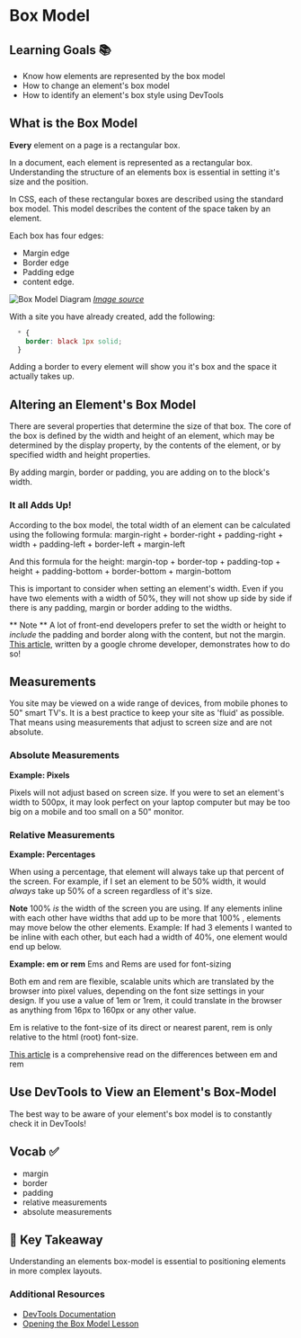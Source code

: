 # Box Model

## Learning Goals 📚
- Know how elements are represented by the box model
- How to change an element's box model
- How to identify an element's box style using DevTools

## What is the Box Model

**Every** element on a page is a rectangular box.

In a document, each element is represented as a rectangular box. Understanding the structure of an elements box is essential in setting it's size and the position.

In CSS, each of these rectangular boxes are described using the standard box model. This model describes the content of the space taken by an element.

Each box has four edges:
- Margin edge
- Border edge
- Padding edge
- content edge.

![Box Model Diagram](imgs/css-box-model.jpg)
*[Image source](http://www.slideshare.net/niciuzza/css-box-model-25142045)*


With a site you have already created, add the following:
```css
  * {
    border: black 1px solid;
  }
```
Adding a border to every element will show you it's box and the space it actually takes up.

## Altering an Element's Box Model

There are several properties that determine the size of that box. The core of the box is defined by the width and height of an element, which may be determined by the display property, by the contents of the element, or by specified width and height properties.

By adding margin, border or padding, you are adding on to the block's width.

### It all Adds Up!

According to the box model, the total width of an element can be calculated using the following formula:
margin-right + border-right + padding-right + width + padding-left + border-left + margin-left

And this formula for the height:
margin-top + border-top + padding-top + height + padding-bottom + border-bottom + margin-bottom

This is important to consider when setting an element's width. Even if you have two elements with a width of 50%, they will not show up side by side if there is any padding, margin or border adding to the widths.

** Note ** A lot of front-end developers prefer to set the width or height to *include* the padding and border along with the content, but not the margin. [This article](http://www.paulirish.com/2012/box-sizing-border-box-ftw/), written by a google chrome developer, demonstrates how to do so!


## Measurements

You site may be viewed on a wide range of devices, from mobile phones to 50" smart TV's. It is a best practice to keep your site as 'fluid' as possible. That means using measurements that adjust to screen size and are not absolute.

### Absolute Measurements
**Example: Pixels**

Pixels will not adjust based on screen size. If you were to set an element's width to 500px, it may look perfect on your laptop computer but may be too big on a mobile and too small on a 50" monitor.

### Relative Measurements

**Example: Percentages**

When using a percentage, that element will always take up that percent of the screen. For example, if I set an element to be 50% width, it would *always* take up 50% of a screen regardless of it's size.

**Note** 100% *is* the width of the screen you are using. If any elements inline with each other have widths that add up to be more that 100% , elements may move below the other elements. Example: If had 3 elements I wanted to be inline with each other, but each had a width of 40%, one element would end up below.

**Example: em or rem**
Ems and Rems are used for font-sizing

Both em and rem are flexible, scalable units which are translated by the browser into pixel values, depending on the font size settings in your design. If you use a value of 1em or 1rem, it could translate in the browser as anything from 16px to 160px or any other value.

Em is relative to the font-size of its direct or nearest parent, rem is only relative to the html (root) font-size.

[This article](http://webdesign.tutsplus.com/tutorials/comprehensive-guide-when-to-use-em-vs-rem--cms-23984) is a comprehensive read on the differences between em and rem

## Use DevTools to View an Element's Box-Model
The best way to be aware of your element's box model is to constantly check it in DevTools!

## Vocab ✅
- margin
- border
- padding
- relative measurements
- absolute measurements

## 🔑 Key Takeaway
Understanding an elements box-model is essential to positioning elements in more complex layouts.

### Additional Resources
- [DevTools Documentation](https://developers.google.com/web/tools/chrome-devtools/iterate/inspect-styles/?utm_source=dcc&utm_medium=redirect&utm_campaign=2016q3)
- [Opening the Box Model Lesson](http://learn.shayhowe.com/html-css/opening-the-box-model/)
